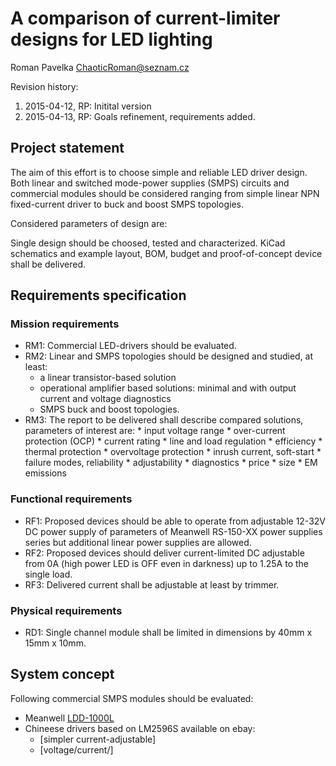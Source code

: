 A comparison of current-limiter designs for LED lighting
========================================================
Roman Pavelka <ChaoticRoman@seznam.cz>

Revision history:

1. 2015-04-12, RP: Initital version
2. 2015-04-13, RP: Goals refinement, requirements added.


Project statement
-----------------
The aim of this effort is to choose simple and reliable LED driver design.
Both linear and switched mode-power supplies (SMPS) circuits and commercial
modules should be considered ranging from simple linear NPN fixed-current
driver to buck and boost SMPS topologies.

Considered parameters of design are:

Single design should be choosed, tested and characterized. KiCad schematics
and example layout, BOM, budget and proof-of-concept device shall be delivered.


Requirements specification
--------------------------

### Mission requirements
* RM1: Commercial LED-drivers should be evaluated.
* RM2: Linear and SMPS topologies should be designed and studied, at least:
    - a linear transistor-based solution
    - operational amplifier based solutions: minimal and with output current
      and voltage diagnostics
    - SMPS buck and boost topologies.
* RM3: The report to be delivered shall describe compared solutions, parameters
       of interest are:
            * input voltage range
            * over-current protection (OCP)
            * current rating
            * line and load regulation
            * efficiency
            * thermal protection
            * overvoltage protection
            * inrush current, soft-start
            * failure modes, reliability
            * adjustability
            * diagnostics
            * price
            * size
            * EM emissions


### Functional requirements
* RF1: Proposed devices should be able to operate from adjustable 12-32V DC power supply
of parameters of Meanwell RS-150-XX power supplies series but additional linear power
supplies are allowed.
* RF2: Proposed devices should deliver current-limited DC adjustable from 0A (high power
LED is OFF even in darkness) up to 1.25A to the single load.
* RF3: Delivered current shall be adjustable at least by trimmer.

### Physical requirements
* RD1: Single channel module shall be limited in dimensions by 40mm x 15mm x 10mm.


System concept
--------------

Following commercial SMPS modules should be evaluated:
* Meanwell [LDD-1000L](http://www.mouser.com/ProductDetail/Mean-Well/LDD-1000L/?qs=sGAEpiMZZMt5PRBMPTWcaRgaVnaXJTVtYzeCn%2f%252bnvqOhpAqVGeWTIA%3d%3d)
* Chineese drivers based on LM2596S available on ebay:
    - [simpler current-adjustable]
    - [voltage/current/]